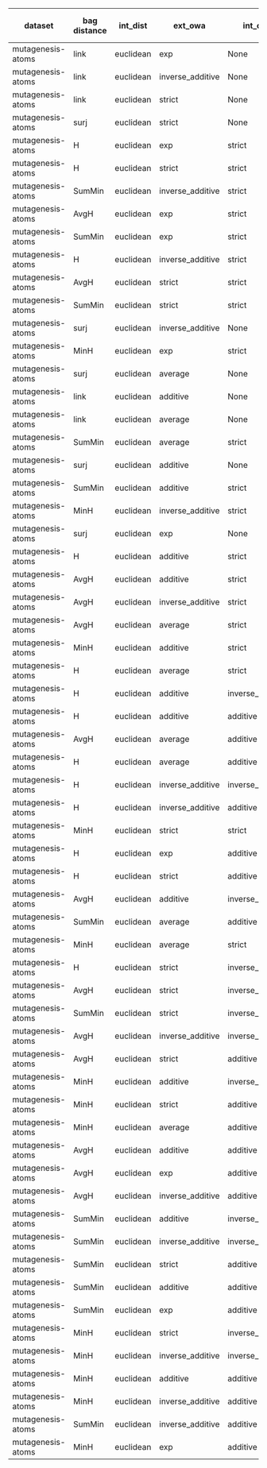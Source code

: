 | dataset | bag distance | int_dist | ext_owa | int_owa | Accuracy | F1 | TP | TN | FP | FN | Sensitivity | False Negative Rate | False Positive Rate | Specificity | Precission | False omission rate | FDR | Negative predictive value |
|---------|--------------|----------|---------|---------|----------|----|----|----|----|----|-------------|---------------------|---------------------|-------------|------------|---------------------|-----|---------------------------|
| mutagenesis-atoms | link | euclidean | exp | None | 0.83 | 0.7 | 38 | 119 | 11 | 22 | 0.63 | 0.37 | 0.08 | 0.92 | 0.78 | 0.16 | 0.22 | 0.84 |
| mutagenesis-atoms | link | euclidean | inverse_additive | None | 0.82 | 0.69 | 38 | 118 | 12 | 22 | 0.63 | 0.37 | 0.09 | 0.91 | 0.76 | 0.16 | 0.24 | 0.84 |
| mutagenesis-atoms | link | euclidean | strict | None | 0.83 | 0.68 | 34 | 124 | 6 | 26 | 0.57 | 0.43 | 0.05 | 0.95 | 0.85 | 0.17 | 0.15 | 0.83 |
| mutagenesis-atoms | surj | euclidean | strict | None | 0.83 | 0.68 | 34 | 124 | 6 | 26 | 0.57 | 0.43 | 0.05 | 0.95 | 0.85 | 0.17 | 0.15 | 0.83 |
| mutagenesis-atoms | H | euclidean | exp | strict | 0.82 | 0.68 | 38 | 117 | 13 | 22 | 0.63 | 0.37 | 0.1 | 0.9 | 0.75 | 0.16 | 0.25 | 0.84 |
| mutagenesis-atoms | H | euclidean | strict | strict | 0.82 | 0.67 | 35 | 121 | 9 | 25 | 0.58 | 0.42 | 0.07 | 0.93 | 0.8 | 0.17 | 0.2 | 0.83 |
| mutagenesis-atoms | SumMin | euclidean | inverse_additive | strict | 0.82 | 0.67 | 36 | 119 | 11 | 24 | 0.6 | 0.4 | 0.08 | 0.92 | 0.77 | 0.17 | 0.23 | 0.83 |
| mutagenesis-atoms | AvgH | euclidean | exp | strict | 0.81 | 0.67 | 36 | 118 | 12 | 24 | 0.6 | 0.4 | 0.09 | 0.91 | 0.75 | 0.17 | 0.25 | 0.83 |
| mutagenesis-atoms | SumMin | euclidean | exp | strict | 0.81 | 0.67 | 36 | 118 | 12 | 24 | 0.6 | 0.4 | 0.09 | 0.91 | 0.75 | 0.17 | 0.25 | 0.83 |
| mutagenesis-atoms | H | euclidean | inverse_additive | strict | 0.8 | 0.66 | 37 | 115 | 15 | 23 | 0.62 | 0.38 | 0.12 | 0.88 | 0.71 | 0.17 | 0.29 | 0.83 |
| mutagenesis-atoms | AvgH | euclidean | strict | strict | 0.82 | 0.65 | 32 | 124 | 6 | 28 | 0.53 | 0.47 | 0.05 | 0.95 | 0.84 | 0.18 | 0.16 | 0.82 |
| mutagenesis-atoms | SumMin | euclidean | strict | strict | 0.82 | 0.65 | 32 | 124 | 6 | 28 | 0.53 | 0.47 | 0.05 | 0.95 | 0.84 | 0.18 | 0.16 | 0.82 |
| mutagenesis-atoms | surj | euclidean | inverse_additive | None | 0.81 | 0.65 | 35 | 118 | 12 | 25 | 0.58 | 0.42 | 0.09 | 0.91 | 0.74 | 0.17 | 0.26 | 0.83 |
| mutagenesis-atoms | MinH | euclidean | exp | strict | 0.79 | 0.65 | 37 | 113 | 17 | 23 | 0.62 | 0.38 | 0.13 | 0.87 | 0.69 | 0.17 | 0.31 | 0.83 |
| mutagenesis-atoms | surj | euclidean | average | None | 0.77 | 0.65 | 41 | 105 | 25 | 19 | 0.68 | 0.32 | 0.19 | 0.81 | 0.62 | 0.15 | 0.38 | 0.85 |
| mutagenesis-atoms | link | euclidean | additive | None | 0.75 | 0.64 | 42 | 100 | 30 | 18 | 0.7 | 0.3 | 0.23 | 0.77 | 0.58 | 0.15 | 0.42 | 0.85 |
| mutagenesis-atoms | link | euclidean | average | None | 0.75 | 0.64 | 42 | 100 | 30 | 18 | 0.7 | 0.3 | 0.23 | 0.77 | 0.58 | 0.15 | 0.42 | 0.85 |
| mutagenesis-atoms | SumMin | euclidean | average | strict | 0.74 | 0.63 | 41 | 100 | 30 | 19 | 0.68 | 0.32 | 0.23 | 0.77 | 0.58 | 0.16 | 0.42 | 0.84 |
| mutagenesis-atoms | surj | euclidean | additive | None | 0.75 | 0.61 | 37 | 105 | 25 | 23 | 0.62 | 0.38 | 0.19 | 0.81 | 0.6 | 0.18 | 0.4 | 0.82 |
| mutagenesis-atoms | SumMin | euclidean | additive | strict | 0.73 | 0.6 | 39 | 100 | 30 | 21 | 0.65 | 0.35 | 0.23 | 0.77 | 0.57 | 0.17 | 0.43 | 0.83 |
| mutagenesis-atoms | MinH | euclidean | inverse_additive | strict | 0.78 | 0.6 | 31 | 118 | 12 | 29 | 0.52 | 0.48 | 0.09 | 0.91 | 0.72 | 0.2 | 0.28 | 0.8 |
| mutagenesis-atoms | surj | euclidean | exp | None | 0.79 | 0.6 | 30 | 120 | 10 | 30 | 0.5 | 0.5 | 0.08 | 0.92 | 0.75 | 0.2 | 0.25 | 0.8 |
| mutagenesis-atoms | H | euclidean | additive | strict | 0.73 | 0.59 | 38 | 100 | 30 | 22 | 0.63 | 0.37 | 0.23 | 0.77 | 0.56 | 0.18 | 0.44 | 0.82 |
| mutagenesis-atoms | AvgH | euclidean | additive | strict | 0.73 | 0.59 | 38 | 100 | 30 | 22 | 0.63 | 0.37 | 0.23 | 0.77 | 0.56 | 0.18 | 0.44 | 0.82 |
| mutagenesis-atoms | AvgH | euclidean | inverse_additive | strict | 0.75 | 0.59 | 34 | 109 | 21 | 26 | 0.57 | 0.43 | 0.16 | 0.84 | 0.62 | 0.19 | 0.38 | 0.81 |
| mutagenesis-atoms | AvgH | euclidean | average | strict | 0.72 | 0.57 | 36 | 100 | 30 | 24 | 0.6 | 0.4 | 0.23 | 0.77 | 0.55 | 0.19 | 0.45 | 0.81 |
| mutagenesis-atoms | MinH | euclidean | additive | strict | 0.71 | 0.56 | 35 | 99 | 31 | 25 | 0.58 | 0.42 | 0.24 | 0.76 | 0.53 | 0.2 | 0.47 | 0.8 |
| mutagenesis-atoms | H | euclidean | average | strict | 0.73 | 0.56 | 32 | 107 | 23 | 28 | 0.53 | 0.47 | 0.18 | 0.82 | 0.58 | 0.21 | 0.42 | 0.79 |
| mutagenesis-atoms | H | euclidean | additive | inverse_additive | 0.71 | 0.56 | 35 | 99 | 31 | 25 | 0.58 | 0.42 | 0.24 | 0.76 | 0.53 | 0.2 | 0.47 | 0.8 |
| mutagenesis-atoms | H | euclidean | additive | additive | 0.67 | 0.54 | 37 | 90 | 40 | 23 | 0.62 | 0.38 | 0.31 | 0.69 | 0.48 | 0.2 | 0.52 | 0.8 |
| mutagenesis-atoms | AvgH | euclidean | average | additive | 0.68 | 0.53 | 34 | 96 | 34 | 26 | 0.57 | 0.43 | 0.26 | 0.74 | 0.5 | 0.21 | 0.5 | 0.79 |
| mutagenesis-atoms | H | euclidean | average | additive | 0.54 | 0.51 | 46 | 57 | 73 | 14 | 0.77 | 0.23 | 0.56 | 0.44 | 0.39 | 0.2 | 0.61 | 0.8 |
| mutagenesis-atoms | H | euclidean | inverse_additive | inverse_additive | 0.74 | 0.51 | 26 | 114 | 16 | 34 | 0.43 | 0.57 | 0.12 | 0.88 | 0.62 | 0.23 | 0.38 | 0.77 |
| mutagenesis-atoms | H | euclidean | inverse_additive | additive | 0.67 | 0.5 | 31 | 97 | 33 | 29 | 0.52 | 0.48 | 0.25 | 0.75 | 0.48 | 0.23 | 0.52 | 0.77 |
| mutagenesis-atoms | MinH | euclidean | strict | strict | 0.76 | 0.43 | 17 | 128 | 2 | 43 | 0.28 | 0.72 | 0.02 | 0.98 | 0.89 | 0.25 | 0.11 | 0.75 |
| mutagenesis-atoms | H | euclidean | exp | additive | 0.67 | 0.42 | 22 | 106 | 24 | 38 | 0.37 | 0.63 | 0.18 | 0.82 | 0.48 | 0.26 | 0.52 | 0.74 |
| mutagenesis-atoms | H | euclidean | strict | additive | 0.67 | 0.4 | 21 | 106 | 24 | 39 | 0.35 | 0.65 | 0.18 | 0.82 | 0.47 | 0.27 | 0.53 | 0.73 |
| mutagenesis-atoms | AvgH | euclidean | additive | inverse_additive | 0.73 | 0.38 | 16 | 122 | 8 | 44 | 0.27 | 0.73 | 0.06 | 0.94 | 0.67 | 0.27 | 0.33 | 0.73 |
| mutagenesis-atoms | SumMin | euclidean | average | additive | 0.69 | 0.37 | 17 | 114 | 16 | 43 | 0.28 | 0.72 | 0.12 | 0.88 | 0.52 | 0.27 | 0.48 | 0.73 |
| mutagenesis-atoms | MinH | euclidean | average | strict | 0.72 | 0.31 | 12 | 124 | 6 | 48 | 0.2 | 0.8 | 0.05 | 0.95 | 0.67 | 0.28 | 0.33 | 0.72 |
| mutagenesis-atoms | H | euclidean | strict | inverse_additive | 0.71 | 0.28 | 11 | 123 | 7 | 49 | 0.18 | 0.82 | 0.05 | 0.95 | 0.61 | 0.28 | 0.39 | 0.72 |
| mutagenesis-atoms | AvgH | euclidean | strict | inverse_additive | 0.73 | 0.28 | 10 | 129 | 1 | 50 | 0.17 | 0.83 | 0.01 | 0.99 | 0.91 | 0.28 | 0.09 | 0.72 |
| mutagenesis-atoms | SumMin | euclidean | strict | inverse_additive | 0.71 | 0.22 | 8 | 126 | 4 | 52 | 0.13 | 0.87 | 0.03 | 0.97 | 0.67 | 0.29 | 0.33 | 0.71 |
| mutagenesis-atoms | AvgH | euclidean | inverse_additive | inverse_additive | 0.71 | 0.22 | 8 | 126 | 4 | 52 | 0.13 | 0.87 | 0.03 | 0.97 | 0.67 | 0.29 | 0.33 | 0.71 |
| mutagenesis-atoms | AvgH | euclidean | strict | additive | 0.72 | 0.18 | 6 | 130 | 0 | 54 | 0.1 | 0.9 | 0.0 | 1.0 | 1.0 | 0.29 | 0.0 | 0.71 |
| mutagenesis-atoms | MinH | euclidean | additive | inverse_additive | 0.68 | 0.17 | 6 | 124 | 6 | 54 | 0.1 | 0.9 | 0.05 | 0.95 | 0.5 | 0.3 | 0.5 | 0.7 |
| mutagenesis-atoms | MinH | euclidean | strict | additive | 0.71 | 0.12 | 4 | 130 | 0 | 56 | 0.07 | 0.93 | 0.0 | 1.0 | 1.0 | 0.3 | 0.0 | 0.7 |
| mutagenesis-atoms | MinH | euclidean | average | additive | 0.68 | 0.12 | 4 | 125 | 5 | 56 | 0.07 | 0.93 | 0.04 | 0.96 | 0.44 | 0.31 | 0.56 | 0.69 |
| mutagenesis-atoms | AvgH | euclidean | additive | additive | 0.67 | 0.09 | 3 | 124 | 6 | 57 | 0.05 | 0.95 | 0.05 | 0.95 | 0.33 | 0.31 | 0.67 | 0.69 |
| mutagenesis-atoms | AvgH | euclidean | exp | additive | 0.68 | 0.09 | 3 | 127 | 3 | 57 | 0.05 | 0.95 | 0.02 | 0.98 | 0.5 | 0.31 | 0.5 | 0.69 |
| mutagenesis-atoms | AvgH | euclidean | inverse_additive | additive | 0.68 | 0.06 | 2 | 127 | 3 | 58 | 0.03 | 0.97 | 0.02 | 0.98 | 0.4 | 0.31 | 0.6 | 0.69 |
| mutagenesis-atoms | SumMin | euclidean | additive | inverse_additive | 0.68 | 0.06 | 2 | 128 | 2 | 58 | 0.03 | 0.97 | 0.02 | 0.98 | 0.5 | 0.31 | 0.5 | 0.69 |
| mutagenesis-atoms | SumMin | euclidean | inverse_additive | inverse_additive | 0.68 | 0.06 | 2 | 128 | 2 | 58 | 0.03 | 0.97 | 0.02 | 0.98 | 0.5 | 0.31 | 0.5 | 0.69 |
| mutagenesis-atoms | SumMin | euclidean | strict | additive | 0.68 | 0.03 | 1 | 128 | 2 | 59 | 0.02 | 0.98 | 0.02 | 0.98 | 0.33 | 0.32 | 0.67 | 0.68 |
| mutagenesis-atoms | SumMin | euclidean | additive | additive | 0.69 | 0.03 | 1 | 130 | 0 | 59 | 0.02 | 0.98 | 0.0 | 1.0 | 1.0 | 0.31 | 0.0 | 0.69 |
| mutagenesis-atoms | SumMin | euclidean | exp | additive | 0.68 | 0.03 | 1 | 128 | 2 | 59 | 0.02 | 0.98 | 0.02 | 0.98 | 0.33 | 0.32 | 0.67 | 0.68 |
| mutagenesis-atoms | MinH | euclidean | strict | inverse_additive | 0.69 | 0.03 | 1 | 130 | 0 | 59 | 0.02 | 0.98 | 0.0 | 1.0 | 1.0 | 0.31 | 0.0 | 0.69 |
| mutagenesis-atoms | MinH | euclidean | inverse_additive | inverse_additive | 0.68 | 0.03 | 1 | 128 | 2 | 59 | 0.02 | 0.98 | 0.02 | 0.98 | 0.33 | 0.32 | 0.67 | 0.68 |
| mutagenesis-atoms | MinH | euclidean | additive | additive | 0.67 | 0.0 | 0 | 128 | 2 | 60 | 0.0 | 1.0 | 0.02 | 0.98 | 0.0 | 0.32 | 1.0 | 0.68 |
| mutagenesis-atoms | MinH | euclidean | inverse_additive | additive | 0.68 | 0.0 | 0 | 130 | 0 | 60 | 0.0 | 1.0 | 0.0 | 1.0 | Nan | 0.32 | Nan | 0.68 |
| mutagenesis-atoms | SumMin | euclidean | inverse_additive | additive | 0.68 | 0.0 | 0 | 130 | 0 | 60 | 0.0 | 1.0 | 0.0 | 1.0 | Nan | 0.32 | Nan | 0.68 |
| mutagenesis-atoms | MinH | euclidean | exp | additive | 0.68 | 0.0 | 0 | 130 | 0 | 60 | 0.0 | 1.0 | 0.0 | 1.0 | Nan | 0.32 | Nan | 0.68 |
